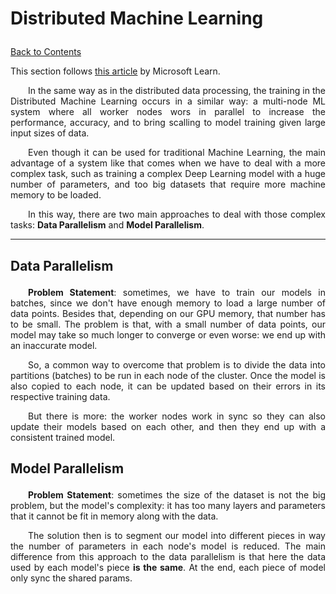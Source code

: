 # Distributed Machine Learning <p id="distributed_ml"></p>

<a href="https://github.com/KattsonBastos/ml-with-spark#contents">Back to Contents</a>

This section follows [this article](https://learn.microsoft.com/en-us/azure/machine-learning/concept-distributed-training) by Microsoft Learn.

<p align="justify">
&ensp;&ensp;&ensp;&ensp;In the same way as in the distributed data processing, the training in the Distributed Machine Learning occurs in a similar way: a multi-node ML system where all worker nodes wors in parallel to increase the performance, accuracy, and to bring scalling to model training given large input sizes of data.
</p>

<p align="justify">
&ensp;&ensp;&ensp;&ensp;Even though it can be used for traditional Machine Learning, the main advantage of a system like that comes when we have to deal with a more complex task, such as training a complex Deep Learning model with a huge number of parameters, and too big datasets that require more machine memory to be loaded.
</p>

<p align="justify">
&ensp;&ensp;&ensp;&ensp;In this way, there are two main approaches to deal with those complex tasks: <strong>Data Parallelism</strong> and <strong>Model Parallelism</strong>.
</p>

---
## Data Parallelism<p id="02_dp"></p>

<p align="justify">
&ensp;&ensp;&ensp;&ensp;<strong>Problem Statement</strong>: sometimes, we have to train our models in batches, since we don't have enough memory to load a large number of data points. Besides that, depending on our GPU memory, that number has to be small. The problem is that, with a small number of data points, our model may take so much longer to converge or even worse: we end up with an inaccurate model.
</p>

<p align="justify">
&ensp;&ensp;&ensp;&ensp;So, a common way to overcome that problem is to divide the data into partitions (batches) to be run in each node of the cluster.
Once the model is also copied to each node, it can be updated based on their errors in its respective training data.
</p>

<p align="justify">
&ensp;&ensp;&ensp;&ensp;But there is more: the worker nodes work in sync so they can also update their models based on each other, and then they end up with a consistent trained model.
</p>


## Model Parallelism<p id="02_mp"></p>

<p align="justify">
&ensp;&ensp;&ensp;&ensp;<strong>Problem Statement</strong>: sometimes the size of the dataset is not the big problem, but the model's complexity: it has too many layers and parameters that it cannot be fit in memory along with the data.
</p>

<p align="justify">
&ensp;&ensp;&ensp;&ensp;The solution then is to segment our model into different pieces in way the number of parameters in each node's model is reduced. The main difference from this approach to the data parallelism is that here the data used by each model's piece <strong> is the same</strong>. At the end, each piece of model only sync the shared params.
</p>